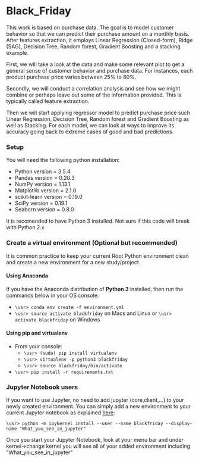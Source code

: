 # Black_Friday
This work is based on purchase data. The goal is to model customer behavior so that we can predict their purchase amount on a monthly basis. After features extraction, it employs Linear Regression (Closed-form), Ridge (SAG), Decision Tree, Random forest, Gradient Boosting and a stacking example.

First, we will take a look at the data and make some relevant plot to get a general sense of customer behavior and purchase data. For instances, each product purchase price varies between 25% to 80%.

Secondly, we will conduct a correlation analysis and see how we might combine or perhaps leave out some of the information provided. This is typically called feature extraction.

Then we will start applying regressor model to predict purchase price such Linear Regression, Decision Tree, Random forest and Gradient Boosting as well as Stacking. For each model, we can look at ways to improve its accuracy going back to extreme cases of good and bad predictions.

### Setup
You will need the following python installation: <br>
- Python version = 3.5.4
- Pandas version = 0.20.3
- NumPy version = 1.13.1
- Matplotlib version = 2.1.0
- scikit-learn version = 0.19.0
- SciPy version = 0.19.1
- Seaborn version = 0.8.0

It is recomended to have Python 3 installed. Not sure if this code will break with Python 2.x

### Create a virtual environment (Optional but recommended)
It is common practice to keep your current Root Python environment clean and create a new environment for a new study/project.

#### Using Anaconda
If you have the Anaconda distribution of **Python 3** installed, then run the commands below in your OS console:

- `\usr> conda env create -f environment.yml`
- `\usr> source activate blackfriday` on Macs and Linux or `\usr> activate blackfriday` on Windows

#### Using pip and virtualenv
- From your console:
    - `\usr> (sudo) pip install virtualenv`
    - `\usr> virtualenv -p python3 blackfriday`
    - `\usr> source blackfriday/bin/activate`
- `\usr> pip install -r requirements.txt`


### Jupyter Notebook users
If you want to use Jupyter, no need to add jupyter (core,client,...) to your newly created environment. You can simply add a new environment to your current Jupyter notebook as explained [here](https://stackoverflow.com/questions/39604271/conda-environments-not-showing-up-in-jupyter-notebook#44786736):<br>

`\usr> python -m ipykernel install --user --name blackfriday --display-name "What_you_see_in_jupyter"`

Once you start your Jupyter Notebook, look at your menu bar and under kernel->change kernel you will see all of your added environment including  "What_you_see_in_jupyter"
